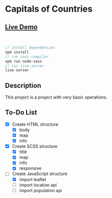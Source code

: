 # Capitals of Countries

## [Live Demo](https://cihatdev.github.io/capitals-of-countries/)

<br>

```javascript
// install dependencies
npm install
// run sass compiler
npm run node-sass
// run live-server
live-server
```

## Description

This project is a project with very basic operations.

## To-Do List

- [x] Create HTML structure
  - [x] body
  - [x] map
  - [x] info
- [x] Create SCSS structure
  - [x] title
  - [x] map
  - [x] info
  - [x] responsive
- [ ] Create JavaScript structure
  - [x] import leaflet
  - [ ] import location api
  - [ ] import population api
